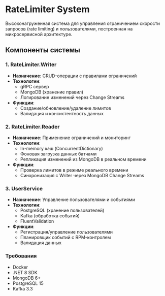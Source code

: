 # RateLimiter System

Высоконагруженная система для управления ограничением скорости запросов (rate limiting) и пользователями, построенная на микросервисной архитектуре.

## Компоненты системы

### 1. RateLimiter.Writer
- **Назначение**: CRUD-операции с правилами ограничений
- **Технологии**: 
  - gRPC сервер
  - MongoDB (хранение правил)
  - Логирование изменений через Change Streams
- **Функции**:
  - Создание/обновление/удаление лимитов
  - Валидация и консистентность данных

### 2. RateLimiter.Reader
- **Назначение**: Применение ограничений и мониторинг
- **Технологии**:
  - In-memory кэш (ConcurrentDictionary)
  - Фоновая загрузка данных батчами
  - Репликация изменений из MongoDB в реальном времени
- **Функции**:
  - Проверка лимитов в режиме реального времени
  - Синхронизация с Writer через MongoDB Change Streams

### 3. UserService
- **Назначение**: Управление пользователями и событиями
- **Технологии**:
  - PostgreSQL (хранение пользователей)
  - Kafka (обработка событий)
  - FluentValidation
- **Функции**:
  - Регистрация/управление пользователями
  - Планировщик событий с RPM-контролем
  - Валидация данных

### Требования
- Docker
- .NET 8 SDK
- MongoDB 6+
- PostgreSQL 15
- Kafka 3.3
